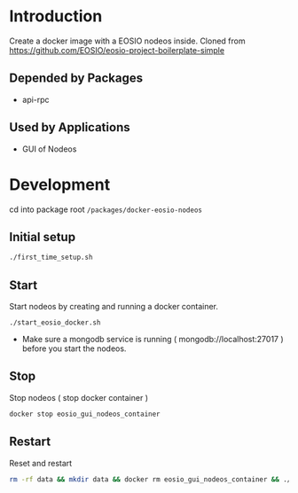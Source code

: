 # Introduction
Create a docker image with a EOSIO nodeos inside.
Cloned from https://github.com/EOSIO/eosio-project-boilerplate-simple

## Depended by Packages
* api-rpc

## Used by Applications
* GUI of Nodeos

# Development
cd into package root `/packages/docker-eosio-nodeos`

## Initial setup

```sh
./first_time_setup.sh
```

## Start
Start nodeos by creating and running a docker container.

```
./start_eosio_docker.sh
```
* Make sure a mongodb service is running ( mongodb://localhost:27017 ) before you start the nodeos.

## Stop
Stop nodeos ( stop docker container )

```sh
docker stop eosio_gui_nodeos_container
```

## Restart
Reset and restart

```sh
rm -rf data && mkdir data && docker rm eosio_gui_nodeos_container && ./start_eosio_docker.sh
```
